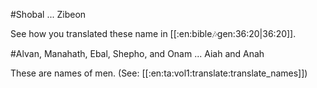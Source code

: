 #Shobal ... Zibeon

See how you translated these name in [[:en:bible:notes:gen:36:20|36:20]].

#Alvan, Manahath, Ebal, Shepho, and Onam ... Aiah and Anah

These are names of men. (See: [[:en:ta:vol1:translate:translate_names]])